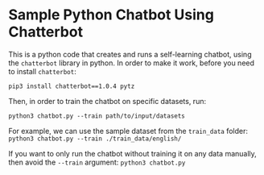 # Sample Python Chatbot Using Chatterbot

This is a python code that creates and runs a self-learning chatbot, using the `chatterbot` library in python. In order to make it work, before you need to install `chatterbot`:

```pip3 install chatterbot==1.0.4 pytz```

Then, in order to train the chatbot on specific datasets, run:

```python3 chatbot.py --train path/to/input/datasets```

For example, we can use the sample dataset from the `train_data` folder:
```python3 chatbot.py --train ./train_data/english/```

If you want to only run the chatbot without training it on any data manually, then avoid the `--train` argument:
```python3 chatbot.py```

